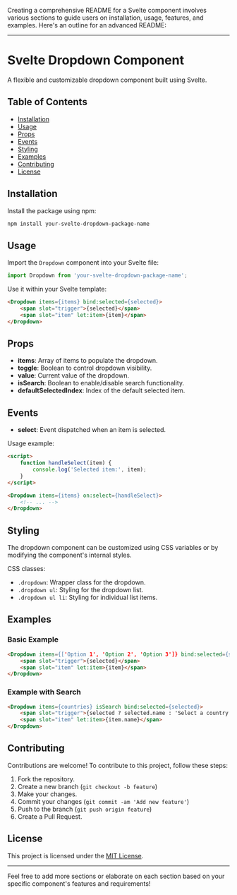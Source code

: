 Creating a comprehensive README for a Svelte component involves various sections to guide users on installation, usage, features, and examples. Here's an outline for an advanced README:

---

# Svelte Dropdown Component

A flexible and customizable dropdown component built using Svelte.

## Table of Contents
- [Installation](#installation)
- [Usage](#usage)
- [Props](#props)
- [Events](#events)
- [Styling](#styling)
- [Examples](#examples)
- [Contributing](#contributing)
- [License](#license)

## Installation

Install the package using npm:

```bash
npm install your-svelte-dropdown-package-name
```

## Usage

Import the `Dropdown` component into your Svelte file:

```javascript
import Dropdown from 'your-svelte-dropdown-package-name';
```

Use it within your Svelte template:

```html
<Dropdown items={items} bind:selected={selected}>
    <span slot="trigger">{selected}</span>
    <span slot="item" let:item>{item}</span>
</Dropdown>
```

## Props

- **items**: Array of items to populate the dropdown.
- **toggle**: Boolean to control dropdown visibility.
- **value**: Current value of the dropdown.
- **isSearch**: Boolean to enable/disable search functionality.
- **defaultSelectedIndex**: Index of the default selected item.

## Events

- **select**: Event dispatched when an item is selected.

Usage example:
```html
<script>
    function handleSelect(item) {
        console.log('Selected item:', item);
    }
</script>

<Dropdown items={items} on:select={handleSelect}>
    <!-- ... -->
</Dropdown>
```

## Styling

The dropdown component can be customized using CSS variables or by modifying the component's internal styles.

CSS classes:
- `.dropdown`: Wrapper class for the dropdown.
- `.dropdown ul`: Styling for the dropdown list.
- `.dropdown ul li`: Styling for individual list items.

## Examples

### Basic Example

```html
<Dropdown items={['Option 1', 'Option 2', 'Option 3']} bind:selected={selected}>
    <span slot="trigger">{selected}</span>
    <span slot="item" let:item>{item}</span>
</Dropdown>
```

### Example with Search

```html
<Dropdown items={countries} isSearch bind:selected={selected}>
    <span slot="trigger">{selected ? selected.name : 'Select a country'}</span>
    <span slot="item" let:item>{item.name}</span>
</Dropdown>
```

## Contributing

Contributions are welcome! To contribute to this project, follow these steps:
1. Fork the repository.
2. Create a new branch (`git checkout -b feature`)
3. Make your changes.
4. Commit your changes (`git commit -am 'Add new feature'`)
5. Push to the branch (`git push origin feature`)
6. Create a Pull Request.

## License

This project is licensed under the [MIT License](LICENSE).

---

Feel free to add more sections or elaborate on each section based on your specific component's features and requirements!
